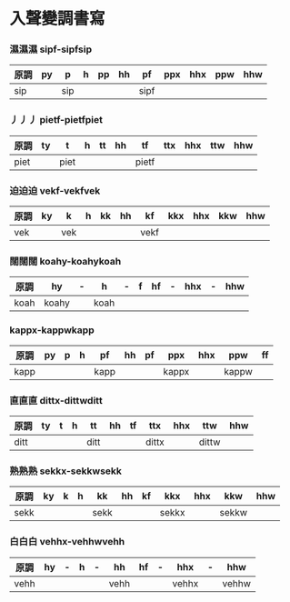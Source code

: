 # 入聲變調書寫

### 濕濕濕 sipf-sipfsip

| 原調 | py | p | h | pp | hh | pf | ppx | hhx | ppw | hhw |
| --- | --- | --- | --- | --- | --- | --- | --- | --- | --- | --- |
| sip | | sip | | | | sipf | | | | |

### 丿丿丿 pietf-pietfpiet

| 原調 | ty | t | h | tt | hh | tf | ttx | hhx | ttw | hhw |
| --- | --- | --- | --- | --- | --- | --- | --- | --- | --- | --- |
| piet | | piet | | | | pietf | | | | |

### 迫迫迫 vekf-vekfvek

| 原調 | ky | k | h | kk | hh | kf | kkx | hhx | kkw | hhw |
| --- | --- | --- | --- | --- | --- | --- | --- | --- | --- | --- |
| vek | | vek | | | | vekf | | | | |

### 闊闊闊 koahy-koahykoah

| 原調 | hy | - | h | - | f | hf | - | hhx | - | hhw |
| --- | --- | --- | --- | --- | --- | --- | --- | --- | --- | --- |
| koah | koahy | | koah | | | | | | | |

### kappx-kappwkapp

| 原調 | py | p | h | pf | hh | pf | ppx | hhx | ppw | ff |
| --- | --- | --- | --- | --- | --- | --- | --- | --- | --- | --- |
| kapp | | | | kapp | | | kappx | | kappw | |

### 直直直 dittx-dittwditt

| 原調 | ty | t | h | tt | hh | tf | ttx | hhx | ttw | hhw |
| --- | --- | --- | --- | --- | --- | --- | --- | --- | --- | --- |
| ditt | | | | ditt | | | dittx | | dittw | |

### 熟熟熟 sekkx-sekkwsekk

| 原調 | ky | k | h | kk | hh | kf | kkx | hhx | kkw | hhw |
| --- | --- | --- | --- | --- | --- | --- | --- | --- | --- | --- |
| sekk | | | | sekk | | | sekkx | | sekkw | |

### 白白白 vehhx-vehhwvehh

| 原調 | hy | - | h | - | hh | hf | - | hhx | - | hhw |
| --- | --- | --- | --- | --- | --- | --- | --- | --- | --- | --- |
| vehh | | | | | vehh | | | vehhx | | vehhw |
